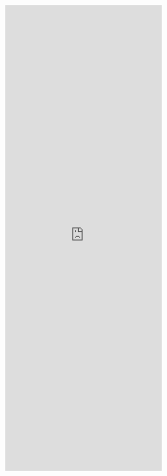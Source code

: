 <iframe title='Breadcrumb Examples' src='https://fabricweb.z5.web.core.windows.net/pr-deploy-site/refs/pull/9333/merge/fabric-website-resources/dist/index.html#/examples/breadcrumb?docsExample=true' frameborder='no' width='100%' height='1500'>